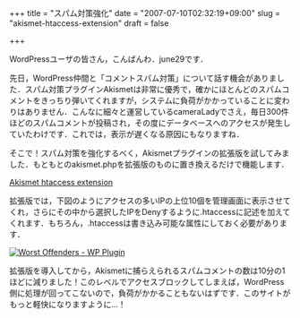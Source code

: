 +++
title = "スパム対策強化"
date = "2007-07-10T02:32:19+09:00"
slug = "akismet-htaccess-extension"
draft = false

+++

<p>WordPressユーザの皆さん，こんばんわ．june29です．</p>
<p>先日，WordPress仲間と「コメントスパム対策」について話す機会がありました．スパム対策プラグインAkismetは非常に優秀で，確かにほとんどのスパムコメントをきっちり弾いてくれますが，システムに負荷がかかっていることに変わりはありません．こんなに細々と運営しているcameraLadyでさえ，毎日300件ほどのスパムコメントが投稿され，その度にデータベースへのアクセスが発生していたわけです．これでは，表示が遅くなる原因にもなりますね．</p>
<p>そこで！スパム対策を強化するべく，Akismetプラグインの拡張版を試してみました．もともとのakismet.phpを拡張版のものに置き換えるだけで機能します．</p>
<p><a href="http://boakes.org/akismet-htaccess-extension" target="_blank">Akismet htaccess extension</a></p>
<p>拡張版では，下図のようにアクセスの多いIPの上位10個を管理画面に表示させてくれ，さらにその中から選択したIPをDenyするように.htaccessに記述を加えてくれます．もちろん，.htaccessは書き込み可能な属性にしておく必要があります．</p>
<p><a href="http://www.flickr.com/photos/libelabo/761715773/" title="Photo Sharing"><img src="http://farm2.static.flickr.com/1034/761715773_f6f00fb4f5_o.jpg" alt="Worst Offenders - WP Plugin" /></a></p>
<p>拡張版を導入してから，Akismetに捕らえられるスパムコメントの数は10分の1ほどに減りました！このレベルでアクセスブロックしてしまえば，WordPress側に処理が回ってこないので，負荷がかかることもないはずです．このサイトがもっと軽快になりますように…！</p>
